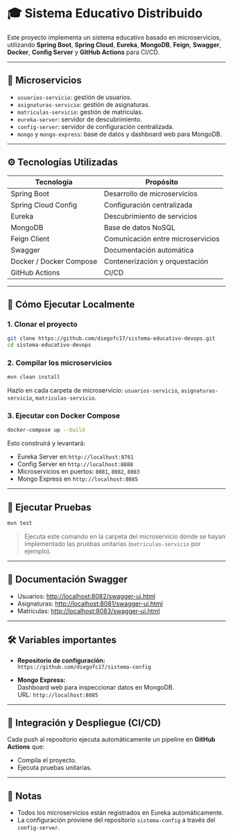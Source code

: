 # 🎓 Sistema Educativo Distribuido

Este proyecto implementa un sistema educativo basado en microservicios, utilizando **Spring Boot**, **Spring Cloud**, **Eureka**, **MongoDB**, **Feign**, **Swagger**, **Docker**, **Config Server** y **GitHub Actions** para CI/CD.

---

## 🧱 Microservicios

- `usuarios-servicio`: gestión de usuarios.
- `asignaturas-servicio`: gestión de asignaturas.
- `matriculas-servicio`: gestión de matrículas.
- `eureka-server`: servidor de descubrimiento.
- `config-server`: servidor de configuración centralizada.
- `mongo` y `mongo-express`: base de datos y dashboard web para MongoDB.

---

## ⚙️ Tecnologías Utilizadas

| Tecnología | Propósito |
|------------|-----------|
| Spring Boot | Desarrollo de microservicios |
| Spring Cloud Config | Configuración centralizada |
| Eureka | Descubrimiento de servicios |
| MongoDB | Base de datos NoSQL |
| Feign Client | Comunicación entre microservicios |
| Swagger | Documentación automática |
| Docker / Docker Compose | Contenerización y orquestación |
| GitHub Actions | CI/CD |

---

## 🚀 Cómo Ejecutar Localmente

### 1. Clonar el proyecto

```bash
git clone https://github.com/diegofc17/sistema-educativo-devops.git
cd sistema-educativo-devops
```

### 2. Compilar los microservicios

```bash
mvn clean install
```

Hazlo en cada carpeta de microservicio: `usuarios-servicio`, `asignaturas-servicio`, `matriculas-servicio`.

### 3. Ejecutar con Docker Compose

```bash
docker-compose up --build
```

Esto construirá y levantará:

- Eureka Server en `http://localhost:8761`
- Config Server en `http://localhost:8888`
- Microservicios en puertos: `8081`, `8082`, `8083`
- Mongo Express en `http://localhost:8085`

---

## 🧪 Ejecutar Pruebas

```bash
mvn test

```

> Ejecuta este comando en la carpeta del microservicio donde se hayan implementado las pruebas unitarias (`matriculas-servicio` por ejemplo).

---

## 📄 Documentación Swagger

- Usuarios: [http://localhost:8082/swagger-ui.html](http://localhost:8082/swagger-ui.html)
- Asignaturas: [http://localhost:8081/swagger-ui.html](http://localhost:8081/swagger-ui.html)
- Matrículas: [http://localhost:8083/swagger-ui.html](http://localhost:8083/swagger-ui.html)

---

## 🛠️ Variables importantes

- **Repositorio de configuración:**  
  `https://github.com/diegofc17/sistema-config`

- **Mongo Express:**  
  Dashboard web para inspeccionar datos en MongoDB.  
  URL: `http://localhost:8085`

---

## 🔄 Integración y Despliegue (CI/CD)

Cada push al repositorio ejecuta automáticamente un pipeline en **GitHub Actions** que:
- Compila el proyecto.
- Ejecuta pruebas unitarias.


---

## 📌 Notas

- Todos los microservicios están registrados en Eureka automáticamente.
- La configuración proviene del repositorio `sistema-config` a través del `config-server`.
